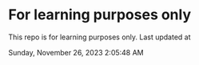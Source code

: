 # For learning purposes only
This repo is for learning purposes only.
Last updated at

Sunday, November 26, 2023 2:05:48 AM

